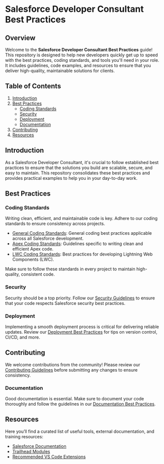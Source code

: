 ﻿# Salesforce Developer Consultant Best Practices

## Overview
Welcome to the **Salesforce Developer Consultant Best Practices** guide! This repository is designed to help new developers quickly get up to speed with the best practices, coding standards, and tools you'll need in your role. It includes guidelines, code examples, and resources to ensure that you deliver high-quality, maintainable solutions for clients.

## Table of Contents
1. [Introduction](#introduction)
2. [Best Practices](#best-practices)
   - [Coding Standards](#coding-standards)
   - [Security](#security)
   - [Deployment](#deployment)
   - [Documentation](#documentation)
3. [Contributing](#contributing)
4. [Resources](#resources)

## Introduction
As a Salesforce Developer Consultant, it's crucial to follow established best practices to ensure that the solutions you build are scalable, secure, and easy to maintain. This repository consolidates these best practices and provides practical examples to help you in your day-to-day work.

## Best Practices
### Coding Standards
Writing clean, efficient, and maintainable code is key. Adhere to our coding standards to ensure consistency across projects.

- [General Coding Standards](Best_Practices/General_Standards/README.md): General coding best practices applicable across all Salesforce development.
- [Apex Coding Standards](Best_Practices/Apex_Standards/README.md): Guidelines specific to writing clean and efficient Apex code.
- [LWC Coding Standards](Best_Practices/LWC_Standards/README.md): Best practices for developing Lightning Web Components (LWC).

Make sure to follow these standards in every project to maintain high-quality, consistent code.

### Security
Security should be a top priority. Follow our [Security Guidelines](Best_Practices/Security.md) to ensure that your code respects Salesforce security best practices.

### Deployment
Implementing a smooth deployment process is critical for delivering reliable updates. Review our [Deployment Best Practices](Best_Practices/Deployment.md) for tips on version control, CI/CD, and more.

## Contributing
We welcome contributions from the community! Please review our [Contributing Guidelines](Contributing/README.md) before submitting any changes to ensure consistency.

### Documentation
Good documentation is essential. Make sure to document your code thoroughly and follow the guidelines in our [Documentation Best Practices](Best_Practices/Documentation/README.md).

## Resources
Here you’ll find a curated list of useful tools, external documentation, and training resources:

- [Salesforce Documentation](https://developer.salesforce.com/docs/)
- [Trailhead Modules](https://trailhead.salesforce.com/)
- [Recommended VS Code Extensions](Resources/VSCode_Extensions.md)



